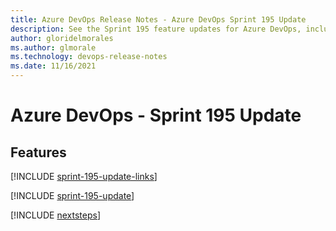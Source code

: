 ```yaml
---
title: Azure DevOps Release Notes - Azure DevOps Sprint 195 Update
description: See the Sprint 195 feature updates for Azure DevOps, including next steps.
author: gloridelmorales
ms.author: glmorale
ms.technology: devops-release-notes
ms.date: 11/16/2021
---
```


# Azure DevOps - Sprint 195 Update

## Features

[!INCLUDE [sprint-195-update-links](../includes/general/sprint-195-update-links.md)]

[!INCLUDE [sprint-195-update](../includes/general/sprint-195-update.md)]

[!INCLUDE [nextsteps](../includes/nextsteps.md)]